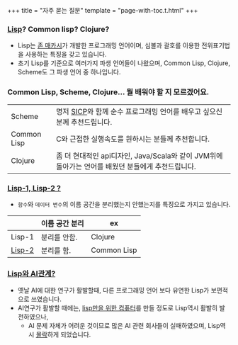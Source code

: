 
+++
title = "자주 묻는 질문"
template = "page-with-toc.t.html"
+++

### [Lisp](https://en.wikipedia.org/wiki/Lisp_(programming_language))? Common lisp? Clojure?

- Lisp는 [존 매카시](https://en.wikipedia.org/wiki/John_McCarthy_(computer_scientist))가 개발한 프로그래밍 언어이며, 심볼과 괄호를 이용한 전위표기법을 사용하는 특징을 갖고 있습니다.
- 초기 Lisp를 기준으로 여러가지 파생 언어들이 나왔으며, Common Lisp, Clojure, Scheme도 그 파생 언어 중 하나입니다.


### Common Lisp, Scheme, Clojure... 뭘 배워야 할 지 모르겠어요.

|             |                                                                                                                                                                              |
| ----------- | ---------------------------------------------------------------------------------------------------------------------------------------------------------------------------- |
| Scheme      | 명저 [SICP](https://mitp-content-server.mit.edu/books/content/sectbyfn/books_pres_0/6515/sicp.zip/index.html)와 함께 순수 프로그래밍 언어를 배우고 싶으신 분께 추천드립니다. |
| Common Lisp | C와 근접한 실행속도를 원하시는 분들께 추천합니다.                                                                                                                            |
| Clojure     | 좀 더 현대적인 api디자인, Java/Scala와 같이 JVM위에 돌아가는 언어를 배웠던 분들에게 추천드립니다.                                                                            |

### [Lisp-1, Lisp-2 ?](https://en.wikipedia.org/wiki/Common_Lisp#The_function_namespace)

- `함수`와 `데이터 변수`의 이름 공간을 분리했는지 안했는지를 특징으로 가지고 있습니다.

|                                                | 이름 공간 분리 | ex          |
| ---------------------------------------------- | -------------- | ----------- |
| Lisp-1                                         | 분리를 안함.   | Clojure     |
| [Lisp-2](https://en.wikipedia.org/wiki/LISP_2) | 분리를 함.     | Common Lisp |


### [Lisp와 AI관계?](https://stackoverflow.com/questions/130475/why-is-lisp-used-for-ai)

- 옛날 AI에 대한 연구가 활발할때, 다른 프로그래밍 언어 보다 유연한 Lisp가 보편적으로 쓰였습니다.
- AI연구가 활발할 때에는, [lisp만을 위한 컴퓨터](https://en.wikipedia.org/wiki/Lisp_machine)를 만들 정도로 Lisp역시 활발히 발전하였으나,
  - AI 문제 자체가 어려운 것이므로 많은 AI 관련 회사들이 실패하였으며, Lisp역시 [몰락](https://en.wikipedia.org/wiki/AI_winter#The_collapse_of_the_Lisp_machine_market_in_1987)하게 되었습니다.
